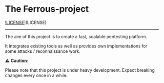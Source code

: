 # The Ferrous-project

[!LICENSE](https://img.shields.io/github/license/obaraelijah/Ferrous-project?color=blue)](LICENSE)

---
The aim of this project is to create a fast, scalable pentesting platform.

It integrates existing tools as well as provides own implementations 
for some attacks / reconnaissance work.  

️:warning: **Caution**:

Please note that this project is under heavy development. 
Expect breaking changes every once in a while.